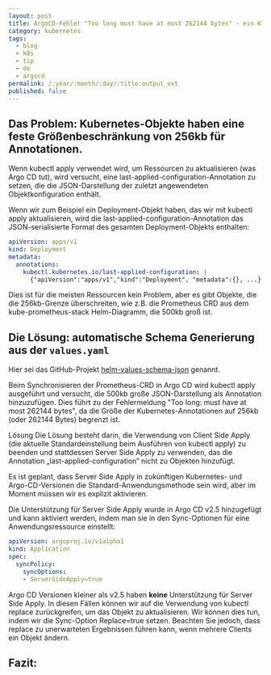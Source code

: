 ```yaml
---
layout: post
title: ArgoCD-Fehler "Too long must have at most 262144 bytes" - ein Klassiker
category: kubernetes
tags:
  - blog
  - k8s
  - tip
  - de
  - argocd
permalink: /:year/:month/:day/:title:output_ext
published: false
---
```


## Das Problem: Kubernetes-Objekte haben eine feste Größenbeschränkung von 256kb für Annotationen.
Wenn kubectl apply verwendet wird, um Ressourcen zu aktualisieren (was Argo CD tut), wird versucht, eine last-applied-configuration-Annotation zu setzen, die die JSON-Darstellung der zuletzt angewendeten Objektkonfiguration enthält.

Wenn wir zum Beispiel ein Deployment-Objekt haben, das wir mit kubectl apply aktualisieren, wird die last-applied-configuration-Annotation das JSON-serialisierte Format des gesamten Deployment-Objekts enthalten:

```yaml
apiVersion: apps/v1
kind: Deployment
metadata:
  annotations:
    kubectl.kubernetes.io/last-applied-configuration: |
      {"apiVersion":"apps/v1","kind":"Deployment", "metadata":{}, ...}
```

Dies ist für die meisten Ressourcen kein Problem, aber es gibt Objekte, die die 256kb-Grenze überschreiten, wie z.B. die Prometheus CRD aus dem kube-prometheus-stack Helm-Diagramm, die 500kb groß ist.

## Die Lösung: automatische Schema Generierung aus der `values.yaml`
Hier sei das GitHub-Projekt [helm-values-schema-json](https://github.com/losisin/helm-values-schema-json/tree/main) genannt. 


Beim Synchronisieren der Prometheus-CRD in Argo CD wird kubectl apply ausgeführt und versucht, die 500kb große JSON-Darstellung als Annotation hinzuzufügen. Dies führt zu der Fehlermeldung "Too long: must have at most 262144 bytes", da die Größe der Kubernetes-Annotationen auf 256kb (oder 262144 Bytes) begrenzt ist.

Lösung
Die Lösung besteht darin, die Verwendung von Client Side Apply (die aktuelle Standardeinstellung beim Ausführen von kubectl apply) zu beenden und stattdessen Server Side Apply zu verwenden, das die Annotation „last-applied-configuration“ nicht zu Objekten hinzufügt.

Es ist geplant, dass Server Side Apply in zukünftigen Kubernetes- und Argo-CD-Versionen die Standard-Anwendungsmethode sein wird, aber im Moment müssen wir es explizit aktivieren.

Die Unterstützung für Server Side Apply wurde in Argo CD v2.5 hinzugefügt und kann aktiviert werden, indem man sie in den Sync-Optionen für eine Anwendungsressource einstellt:

```yaml
apiVersion: argoproj.io/v1alpha1
kind: Application
spec:
  syncPolicy:
    syncOptions:
    - ServerSideApply=true
```

Argo CD Versionen kleiner als v2.5 haben **keine** Unterstützung für Server Side Apply. In diesen Fällen können wir auf die Verwendung von kubectl replace zurückgreifen, um das Objekt zu aktualisieren. Wir können dies tun, indem wir die Sync-Option Replace=true setzen. Beachten Sie jedoch, dass replace zu unerwarteten Ergebnissen führen kann, wenn mehrere Clients ein Objekt ändern.

## Fazit:
